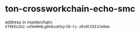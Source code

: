# ton-crossworkchain-echo-smc

address in masterchain:\
`Ef9EEo2b2-xd5mHH4LgDk8uuK5qr20-Cz-zRs0CCOI3JeOmm`
